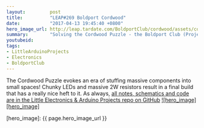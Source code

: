 ```yaml
---
layout:         post
title:          "LEAP#269 Boldport Cordwood"
date:           "2017-04-13 19:45:40 +0800"
hero_image_url: http://leap.tardate.com/BoldportClub/cordwood/assets/cordwood_build.jpg
summary:        "Solving the Cordwood Puzzle - the Boldport Club (Project #3)"
youtubeid:
tags:
- LittleArduinoProjects
- Electronics
- BoldportClub
---
```


The Cordwood Puzzle evokes an era of stuffing massive components into small spaces!
Chunky LEDs and massive 2W resistors result in a final build that has a really nice heft to it.
As always, [all notes, schematics and code are in the Little Electronics & Arduino Projects repo on GitHub][project]
[![hero_image][hero_image]][project]

[leap]: http://leap.tardate.com
[project]: https://github.com/tardate/LittleArduinoProjects/tree/master/BoldportClub/cordwood
[hero_image]: {{ page.hero_image_url }}
